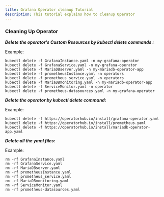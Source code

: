 ```yaml
---
title: Grafana Operator cleanup Tutorial
description: This tutorial explains how to cleanup Operator
---
```



### Cleaning Up Operator



***Delete the operator's Custom Resources by kubectl delete commands :***

 
Example:
 
 ```execute
 kubectl delete -f GrafanaInstance.yaml -n my-grafana-operator
 kubectl delete -f GrafanaService.yaml -n my-grafana-operator
 kubectl delete -f MariaDBserver.yaml -n my-mariadb-operator-app
 kubectl delete -f prometheusInstance.yaml -n operators
 kubectl delete -f prometheus_service.yaml -n operators
 kubectl delete -f MariaDBmonitoring.yaml -n my-mariadb-operator-app 
 kubectl delete -f ServiceMonitor.yaml -n operator
 kubectl delete -f prometheus-datasources.yaml -n my-grafana-operator
 ```

 


***Delete the operator by kubectl delete command:***
 
 
 Example:
 
 ```execute
 kubectl delete -f https://operatorhub.io/install/grafana-operator.yaml
 kubectl delete -f https://operatorhub.io/install/prometheus.yaml
 kubectl delete -f https://operatorhub.io/install/mariadb-operator-app.yaml
 ```
 

 
***Delete all the yaml files:***
 
 Example:
 
 ```execute
 rm -rf GrafanaInstance.yaml
 rm -rf GrafanaService.yaml 
 rm -rf MariaDBserver.yaml 
 rm -rf prometheusInstance.yaml 
 rm -rf prometheus_service.yaml
 rm -rf MariaDBmonitoring.yaml 
 rm -rf ServiceMonitor.yaml 
 rm -rf prometheus-datasources.yaml
```
  


